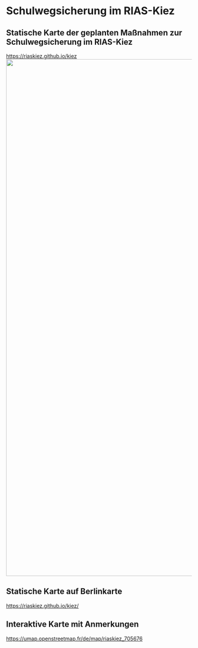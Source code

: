 # Schulwegsicherung im RIAS-Kiez

## Statische Karte der geplanten Maßnahmen zur Schulwegsicherung im RIAS-Kiez

https://riaskiez.github.io/kiez
<img src="https://raw.githubusercontent.com/riaskiez/kiez/main//RIAS-Übersicht - Version 2.0.1 mit Legende.png" width=1400>

## Statische Karte auf Berlinkarte
https://riaskiez.github.io/kiez/

## Interaktive Karte mit Anmerkungen
https://umap.openstreetmap.fr/de/map/riaskiez_705676
